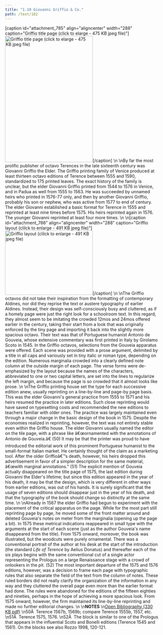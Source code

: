 ```yaml
---
title: "1.10 Giovanni Griffio & Co."
path: /text/102
---
```

[caption id="attachment_785" align="aligncenter" width="288" caption="Griffio title page (click to elarge - 475 KB jpeg file)"]<a rel="pop-up" href="http://www.humanismforsale.org/text/images_full/1.00_Chapter_One/Wing-ZP-535.G8695,-Comoediae-sex,-accurate-sane,-title-page.jpg"><img class="size-full wp-image-785" title="wing-zp-535g8695-comoedic3a6-sex-accurate-sane-title-page-thumb" src="http://www.humanismforsale.org/text/wp-content/uploads/2008/11/wing-zp-535g8695-comoedic3a6-sex-accurate-sane-title-page-thumb.jpg" alt="Griffio title page (click to elarge - 475 KB jpeg file)" width="288" height="414" /></a>[/caption]\n\nBy far the most prolific publisher of octavo Terences in the late sixteenth century was Giovanni Griffio the Elder. The Griffio printing family of Venice produced at least thirteen octavo editions of Terence between 1555 and 1590, standardized to 175 printed leaves. The exact history of the family is unclear, but the elder Giovanni Griffio printed from 1544 to 1576 in Venice, and in Padua as well from 1555 to 1563. He was succeeded by unnamed heirs who printed in 1576-77 only, and then by another Giovanni Griffio, probably his son or nephew, who was active from 1577 to end of century. The elder Giovanni established a basic format for Terence in 1555 and reprinted at least nine times before 1575. His heirs reprinted again in 1576. The younger Giovanni reprinted at least four more times.\n\n[caption id="attachment_786" align="aligncenter" width="288" caption="Griffio layout (clilck to enlarge - 491 KB jpeg file)"]<a rel="pop-up" href="http://www.humanismforsale.org/text/images_full/1.00_Chapter_One/Wing-ZP-535.G8695,-Comoediae-sex,-accurate-sane,-pg.87v-88r.jpg"><img class="size-full wp-image-786" title="wing-zp-535g8695-comoedic3a6-sex-accurate-sane-pg87v-88r-thumb" src="http://www.humanismforsale.org/text/wp-content/uploads/2008/11/wing-zp-535g8695-comoedic3a6-sex-accurate-sane-pg87v-88r-thumb.jpg" alt="Griffio layout (clilck to enlarge - 491 KB jpeg file)" width="288" height="211" /></a>[/caption]\n\nThe Griffio octavos did not take their inspiration from the formatting of contemporary Aldines, nor did they reprise the text or austere typography of earlier Aldines. Instead, their design was self-consciously busy and cluttered, as if a homely page were just the right look for a schoolroom text. In this regard, they almost seem to be imitating the crowded 12mos and 24mos offered earlier in the century, taking their start from a look that was originally enforced by the tiny page and importing it back into the slightly more spacious octavo. Their text was that of Portuguese humanist Antonio de Gouveia, whose extensive commentary was first printed in Italy by Girolamo Scoto in 1545. In the Griffio octavos, selections from the Gouveia apparatus were offered. Each scene was provided with a prose argument, delimited by a title in all caps and variously set in tiny italic or roman type, depending on the edition. Numerous marginalia crowded into a clearly defined note column at the outside margin of each page. The verse forms were de-emphasized by the layout because the names of the characters, abbreviated to one or two capital letters, are set into the lines to regularize the left margin, and because the page is so crowded that it almost looks like prose.\n\nThe Griffio printing house set the type for each successive edition anew, usually reprinting on a line-by-line and page-by page basis. This was the elder Giovanni's general practice from 1555 to 1571 and his heirs resumed the practice in later editions. Such close reprinting would have saved on typesetting costs and recommended the new editions to teachers familiar with older ones. The practice was largely maintained even through a major change in the basic design of the book in 1575. Despite the economies realized in reprinting, however, the text was not entirely stable even within the Griffio house. The elder Giovanni usually named the editor on the tile page, with a phrase like â€œornamented with the annotations of Antonio de Gouveia.â€ (50) It may be that the printer was proud to have introduced the editorial work of this prominent Portuguese humanist to the small-format Italian market. He certainly thought of the claim as a marketing tool. After the older Griffioâ€™s death, however, his heirs dropped this advertisement in favor of a simpler description for the same material, â€œwith marginal annotations." (51) The explicit mention of Gouveia actually disappeared on the title page of 1575, the last edition during Giovanni the Elder's lifetime; but since this edition appeared in the year of his death, it may be that the design, which is very different in other ways from earlier editions, was out of his hands. It is surely significant that the usage of seven editions should disappear just in the year of his death, and that the typography of the book should change so distinctly at the same time.\n\nAlready in 1567 the elder Griffio had begun to experiment with the placement of the critical apparatus on the page. While for the most part still reprinting page by page, he moved some of the front matter around and deleted Gouveia's notes on meter from the marginalia (opening up the page a bit). In 1575 these metrical indications reappeared in small type with the arguments at the start of each scene (just as the author Gouveia's name disappeared from the title). From 1575 onward, moreover, the book was illustrated, but the woodcuts were purely ornamental. There was a conventional portrait of the author at his desk at the start of the introduction (the standard <em>Life of Terence</em> by Aelius Donatus) and thereafter each of the six plays begins with the same conventional cut of a single actor representing the Prologus on a large Renaissance stage with a crowd of onlookers in the pit. (52) The most important departure of the 1575 and 1576 editions, however, was a decision to frame each page with typographic rules that also separate the field of the text from the column of notes. These ruled borders did not really clarify the organization of the information in any way and they cluttered the overall page even more than the earlier format had done. The rules were abandoned for the editions of the fifteen eighties and nineties, perhaps in the hope of achieving a more spacious look. From 1575 onward, however, the firm maintained its line-by-line reprinting and made no further editorial changes.\n\n<strong>NOTES</strong>\n<a href="http://www.humanismforsale.org/bibliography.pdf" target="new">Open Bibliography (330 KB pdf)</a>\n50Â  Terence 1567b, 1569b; compare Terence 1555b, 1557, etc.\n51Â  Terence 1575, 1576.\n52Â  The block is similar to one of the Prologus that appears in the influential Scoto and Bonelli editions (Terence 1545 and 1561). On the blocks see also Rozzo 1998, 120-121.
